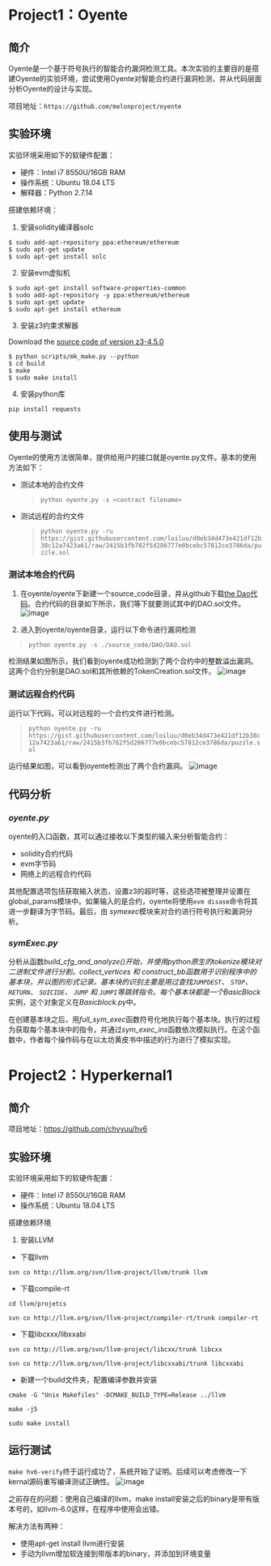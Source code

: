 # Project1：Oyente

## 简介

 Oyente是一个基于符号执行的智能合约漏洞检测工具。本次实验的主要目的是搭建Oyente的实验环境，尝试使用Oyente对智能合约进行漏洞检测，并从代码层面分析Oyente的设计与实现。

 项目地址：`https://github.com/melonproject/oyente`

## 实验环境

实验环境采用如下的软硬件配置：
- 硬件：Intel i7 8550U/16GB RAM
- 操作系统：Ubuntu 18.04 LTS
- 解释器：Python 2.7.14

搭建依赖环境：

1. 安装solidity编译器solc
```
$ sudo add-apt-repository ppa:ethereum/ethereum
$ sudo apt-get update
$ sudo apt-get install solc
```

2. 安装evm虚拟机
```
$ sudo apt-get install software-properties-common
$ sudo add-apt-repository -y ppa:ethereum/ethereum
$ sudo apt-get update
$ sudo apt-get install ethereum
```

3. 安装z3约束求解器

Download the [source code of version z3-4.5.0](https://github.com/Z3Prover/z3/releases/tag/z3-4.5.0)

```
$ python scripts/mk_make.py --python
$ cd build
$ make
$ sudo make install
```

4. 安装python库
```
pip install requests
```

## 使用与测试
Oyente的使用方法很简单，提供给用户的接口就是oyente.py文件。基本的使用方法如下：

- 测试本地的合约文件

    > `python oyente.py -s <contract filename>` 

- 测试远程的合约文件
    > `python oyente.py -ru https://gist.githubusercontent.com/loiluu/d0eb34d473e421df12b38c12a7423a61/raw/2415b3fb782f5d286777e0bcebc57812ce3786da/puzzle.sol`


### 测试本地合约代码

1. 在oyente/oyente下新建一个source_code目录，并从github下载[the Dao代码](https://github.com/slockit/DAO)。合约代码的目录如下所示，我们等下就要测试其中的DAO.sol文件。
![image](./pics/oyente0.png)

2. 进入到oyente/oyente目录，运行以下命令进行漏洞检测
> `python oyente.py -s ./source_code/DAO/DAO.sol`

检测结果如图所示，我们看到oyente成功检测到了两个合约中的整数溢出漏洞。这两个合约分别是DAO.sol和其所依赖的TokenCreation.sol文件。
![image](./pics/oyente1.png)

### 测试远程合约代码

运行以下代码，可以对远程的一个合约文件进行检测。
> `python oyente.py -ru https://gist.githubusercontent.com/loiluu/d0eb34d473e421df12b38c12a7423a61/raw/2415b3fb782f5d286777e0bcebc57812ce3786da/puzzle.sol`

运行结果如图，可以看到oyente检测出了两个合约漏洞。
![image](./pics/oyente2.png)

## 代码分析

### *oyente.py*

oyente的入口函数，其可以通过接收以下类型的输入来分析智能合约：
- solidity合约代码
- evm字节码
- 网络上的远程合约代码

其他配置选项包括获取输入状态，设置z3的超时等，这些选项被整理并设置在global_params模块中。如果输入的是合约，oyente将使用```evm disasm```命令将其进一步翻译为字节码。最后，由 *symexec*模块来对合约进行符号执行和漏洞分析。

### *symExec.py*

分析从函数*build_cfg_and_analyze()*开始，并使用python原生的tokenize模块对二进制文件进行分割。*collect_vertices* 和 *construct_bb*函数用于识别程序中的基本块，并以图的形式记录。基本块的识别主要是用过查找```JUMPDEST```、 ```STOP```、 ```RETURN```、 ```SUICIDE```、 ```JUMP``` 和 ```JUMPI```等跳转指令。每个基本块都是一个*BasicBlock*实例，这个对象定义在*Basicblock.py*中。

在创建基本块之后，用*full_sym_exec*函数符号化地执行每个基本块。执行的过程为获取每个基本块中的指令，并通过*sym_exec_ins*函数依次模拟执行。在这个函数中，作者每个操作码与在以太坊黄皮书中描述的行为进行了模拟实现。

# Project2：Hyperkernal1

## 简介
 
项目地址：https://github.com/chyyuu/hv6

## 实验环境

实验环境采用如下的软硬件配置：
- 硬件：Intel i7 8550U/16GB RAM
- 操作系统：Ubuntu 18.04 LTS

搭建依赖环境

1. 安装LLVM

- 下载llvm

`svn co http://llvm.org/svn/llvm-project/llvm/trunk llvm`

- 下载compile-rt

`cd llvm/projetcs`

`svn co http://llvm.org/svn/llvm-project/compiler-rt/trunk compiler-rt `
 
- 下载libcxxx/libxxabi

`svn co http://llvm.org/svn/llvm-project/libcxx/trunk libcxx  `

`svn co http://llvm.org/svn/llvm-project/libcxxabi/trunk libcxxabi`

- 新建一个build文件夹，配置编译参数并安装

`cmake -G "Unix Makefiles" -DCMAKE_BUILD_TYPE=Release ../llvm`

`make -j5`

`sudo make install`

## 运行测试

`make hv6-verify`终于运行成功了，系统开始了证明。后续可以考虑修改一下kernal源码重写编译测试正确性。
![image](./pics/hyper2.png)

之前存在的问题：使用自己编译的llvm，make install安装之后的binary是带有版本号的，如llvm-6.0这样，在程序中使用会出错。

解决方法有两种：

- 使用apt-get install llvm进行安装
- 手动为llvm增加软连接到带版本的binary，并添加到环境变量
